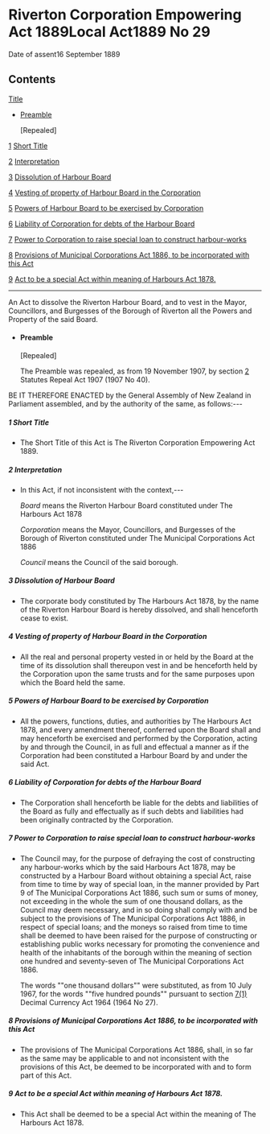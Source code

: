 # Riverton Corporation Empowering Act 1889Local Act1889 No 29

Date of assent16 September 1889

## Contents

[Title][0]
    
*   [Preamble][1]
    
    \[Repealed\]

[1][2] [Short Title][2]

[2][3] [Interpretation][3]

[3][4] [Dissolution of Harbour Board][4]

[4][5] [Vesting of property of Harbour Board in the Corporation][5]

[5][6] [Powers of Harbour Board to be exercised by Corporation][6]

[6][7] [Liability of Corporation for debts of the Harbour Board][7]

[7][8] [Power to Corporation to raise special loan to construct harbour-works][8]

[8][9] [Provisions of Municipal Corporations Act 1886, to be incorporated with this Act][9]

[9][10] [Act to be a special Act within meaning of Harbours Act 1878\.][10]

---

An Act to dissolve the Riverton Harbour Board, and to vest in the Mayor, Councillors, and Burgesses of the Borough of Riverton all the Powers and Property of the said Board.
    
*   #### Preamble
    
    \[Repealed\]
    
    The Preamble was repealed, as from 19 November 1907, by section [2][11] Statutes Repeal Act 1907 (1907 No 40).

BE IT THEREFORE ENACTED by the General Assembly of New Zealand in Parliament assembled, and by the authority of the same, as follows:---

##### 1 Short Title
    
*   The Short Title of this Act is The Riverton Corporation Empowering Act 1889\.

##### 2 Interpretation
    
*   In this Act, if not inconsistent with the context,---
    
    _Board_ means the Riverton Harbour Board constituted under The Harbours Act 1878
    
    _Corporation_ means the Mayor, Councillors, and Burgesses of the Borough of Riverton constituted under The Municipal Corporations Act 1886
    
    _Council_ means the Council of the said borough.

##### 3 Dissolution of Harbour Board
    
*   The corporate body constituted by The Harbours Act 1878, by the name of the Riverton Harbour Board is hereby dissolved, and shall henceforth cease to exist.

##### 4 Vesting of property of Harbour Board in the Corporation
    
*   All the real and personal property vested in or held by the Board at the time of its dissolution shall thereupon vest in and be henceforth held by the Corporation upon the same trusts and for the same purposes upon which the Board held the same.

##### 5 Powers of Harbour Board to be exercised by Corporation
    
*   All the powers, functions, duties, and authorities by The Harbours Act 1878, and every amendment thereof, conferred upon the Board shall and may henceforth be exercised and performed by the Corporation, acting by and through the Council, in as full and effectual a manner as if the Corporation had been constituted a Harbour Board by and under the said Act.

##### 6 Liability of Corporation for debts of the Harbour Board
    
*   The Corporation shall henceforth be liable for the debts and liabilities of the Board as fully and effectually as if such debts and liabilities had been originally contracted by the Corporation.

##### 7 Power to Corporation to raise special loan to construct harbour-works
    
*   The Council may, for the purpose of defraying the cost of constructing any harbour-works which by the said Harbours Act 1878, may be constructed by a Harbour Board without obtaining a special Act, raise from time to time by way of special loan, in the manner provided by Part 9 of The Municipal Corporations Act 1886, such sum or sums of money, not exceeding in the whole the sum of one thousand dollars, as the Council may deem necessary, and in so doing shall comply with and be subject to the provisions of The Municipal Corporations Act 1886, in respect of special loans; and the moneys so raised from time to time shall be deemed to have been raised for the purpose of constructing or establishing public works necessary for promoting the convenience and health of the inhabitants of the borough within the meaning of section one hundred and seventy-seven of The Municipal Corporations Act 1886\.
    
    The words ""one thousand dollars"" were substituted, as from 10 July 1967, for the words ""five hundred pounds"" pursuant to section [7(1)][12] Decimal Currency Act 1964 (1964 No 27).

##### 8 Provisions of Municipal Corporations Act 1886, to be incorporated with this Act
    
*   The provisions of The Municipal Corporations Act 1886, shall, in so far as the same may be applicable to and not inconsistent with the provisions of this Act, be deemed to be incorporated with and to form part of this Act.

##### 9 Act to be a special Act within meaning of Harbours Act 1878\.
    
*   This Act shall be deemed to be a special Act within the meaning of The Harbours Act 1878\.



[0]: http://www.legislation.govt.nz/act/local/1889/0029/latest/whole.html#DLM21753
[1]: http://www.legislation.govt.nz/act/local/1889/0029/latest/whole.html#DLM21754
[2]: http://www.legislation.govt.nz/act/local/1889/0029/latest/whole.html#DLM21758
[3]: http://www.legislation.govt.nz/act/local/1889/0029/latest/whole.html#DLM21759
[4]: http://www.legislation.govt.nz/act/local/1889/0029/latest/whole.html#DLM21766
[5]: http://www.legislation.govt.nz/act/local/1889/0029/latest/whole.html#DLM21767
[6]: http://www.legislation.govt.nz/act/local/1889/0029/latest/whole.html#DLM21768
[7]: http://www.legislation.govt.nz/act/local/1889/0029/latest/whole.html#DLM21769
[8]: http://www.legislation.govt.nz/act/local/1889/0029/latest/whole.html#DLM21770
[9]: http://www.legislation.govt.nz/act/local/1889/0029/latest/whole.html#DLM21772
[10]: http://www.legislation.govt.nz/act/local/1889/0029/latest/whole.html#DLM21773
[11]: http://www.legislation.govt.nz/act/local/1889/0029/latest/link.aspx?id=DLM136296
[12]: http://www.legislation.govt.nz/act/local/1889/0029/latest/link.aspx?id=DLM351265